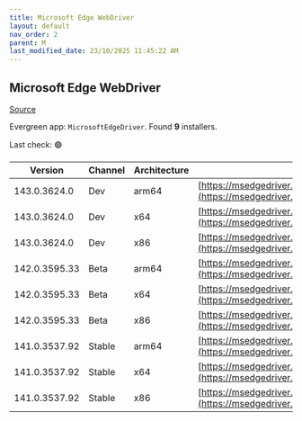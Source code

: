 ```yaml
---
title: Microsoft Edge WebDriver
layout: default
nav_order: 2
parent: M
last_modified_date: 23/10/2025 11:45:22 AM
---
```


## Microsoft Edge WebDriver

[Source](https://www.microsoft.com/edge)

Evergreen app: `MicrosoftEdgeDriver`. Found **9** installers.

Last check: 🟢

| Version       | Channel | Architecture | URI                                                                                                                                            |
| ------------- | ------- | ------------ | ---------------------------------------------------------------------------------------------------------------------------------------------- |
| 143.0.3624.0  | Dev     | arm64        | [https://msedgedriver.microsoft.com/143.0.3624.0/edgedriver_arm64.zip](https://msedgedriver.microsoft.com/143.0.3624.0/edgedriver_arm64.zip)   |
| 143.0.3624.0  | Dev     | x64          | [https://msedgedriver.microsoft.com/143.0.3624.0/edgedriver_win64.zip](https://msedgedriver.microsoft.com/143.0.3624.0/edgedriver_win64.zip)   |
| 143.0.3624.0  | Dev     | x86          | [https://msedgedriver.microsoft.com/143.0.3624.0/edgedriver_win32.zip](https://msedgedriver.microsoft.com/143.0.3624.0/edgedriver_win32.zip)   |
| 142.0.3595.33 | Beta    | arm64        | [https://msedgedriver.microsoft.com/142.0.3595.33/edgedriver_arm64.zip](https://msedgedriver.microsoft.com/142.0.3595.33/edgedriver_arm64.zip) |
| 142.0.3595.33 | Beta    | x64          | [https://msedgedriver.microsoft.com/142.0.3595.33/edgedriver_win64.zip](https://msedgedriver.microsoft.com/142.0.3595.33/edgedriver_win64.zip) |
| 142.0.3595.33 | Beta    | x86          | [https://msedgedriver.microsoft.com/142.0.3595.33/edgedriver_win32.zip](https://msedgedriver.microsoft.com/142.0.3595.33/edgedriver_win32.zip) |
| 141.0.3537.92 | Stable  | arm64        | [https://msedgedriver.microsoft.com/141.0.3537.92/edgedriver_arm64.zip](https://msedgedriver.microsoft.com/141.0.3537.92/edgedriver_arm64.zip) |
| 141.0.3537.92 | Stable  | x64          | [https://msedgedriver.microsoft.com/141.0.3537.92/edgedriver_win64.zip](https://msedgedriver.microsoft.com/141.0.3537.92/edgedriver_win64.zip) |
| 141.0.3537.92 | Stable  | x86          | [https://msedgedriver.microsoft.com/141.0.3537.92/edgedriver_win32.zip](https://msedgedriver.microsoft.com/141.0.3537.92/edgedriver_win32.zip) |
